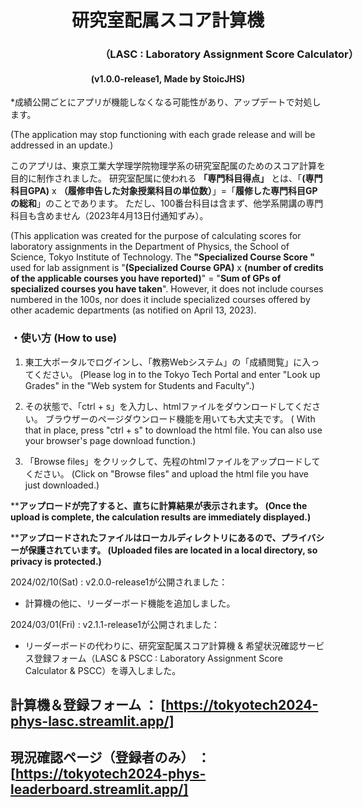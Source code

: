  <h1 style="text-align: center;">研究室配属スコア計算機 </h1>
 <h3 style="text-align: center; width: 700px;">（LASC : Laboratory Assignment Score Calculator）</h3>
 <h4 style="text-align: center;">(v1.0.0-release1, Made by StoicJHS)</h4>
 
 *成績公開ごとにアプリが機能しなくなる可能性があり、アップデートで対処します。

 (The application may stop functioning with each grade release and will be addressed in an update.)



 このアプリは、東京工業大学理学院物理学系の研究室配属のためのスコア計算を目的に制作されました。 研究室配属に使われる **「専門科目得点」** とは、「**(専門科目GPA)** x **（履修申告した対象授業科目の単位数）**」=「**履修した専門科目GPの総和**」のことであります。  ただし、100番台科目は含まず、他学系開講の専門科目も含めません（2023年4月13日付通知ずみ）。
 
(This application was created for the purpose of calculating scores for laboratory assignments in the Department of Physics, the School of Science, Tokyo Institute of Technology. The **"Specialized Course Score "** used for lab assignment is "**(Specialized Course GPA)** x **(number of credits of the applicable courses you have reported)**" = "**Sum of GPs of specialized courses you have taken**".  However, it does not include courses numbered in the 100s, nor does it include specialized courses offered by other academic departments (as notified on April 13, 2023).





 <h3 style="text-align: left; width: 700px;">・使い方 (How to use)</h3>
 
 1. 東工大ポータルでログインし、「教務Webシステム」の「成績閲覧」に入ってください。 (Please log in to the Tokyo Tech Portal and enter "Look up Grades" in the "Web system for Students and Faculty".)


 2. その状態で、「ctrl + s」を入力し、htmlファイルをダウンロードしてください。 ブラウザーのページダウンロード機能を用いても大丈夫です。 ( With that in place, press "ctrl + s" to download the html file.  You can also use your browser's page download function.)




 3. 「Browse files」をクリックして、先程のhtmlファイルをアップロードしてください。  (Click on "Browse files" and upload the html file you have just downloaded.)

 ****アップロードが完了すると、直ちに計算結果が表示されます。 (Once the upload is complete, the calculation results are immediately displayed.)**
 
 ****アップロードされたファイルはローカルディレクトリにあるので、プライバシーが保護されています。  (Uploaded files are located in a local directory, so privacy is protected.)**



2024/02/10(Sat) : v2.0.0-release1が公開されました：
* 計算機の他に、リーダーボード機能を追加しました。

2024/03/01(Fri) : v2.1.1-release1が公開されました：
* リーダーボードの代わりに、研究室配属スコア計算機 & 希望状況確認サービス登録フォーム（LASC & PSCC : Laboratory Assignment Score Calculator & PSCC）を導入しました。

## 計算機＆登録フォーム ： [https://tokyotech2024-phys-lasc.streamlit.app/]
## 現況確認ページ（登録者のみ） ： [https://tokyotech2024-phys-leaderboard.streamlit.app/] 


